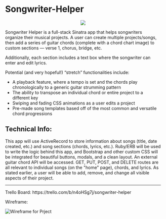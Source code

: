 # Songwriter-Helper
<p align="center">
  <img src ="http://career.iresearchnet.com/wp-content/uploads/2015/03/Songwriter.jpg"/>
</p>


Songwriter Helper is a full-stack Sinatra app that helps songwriters organize their musical projects. A user can create multiple projects/songs, then add a series of guitar chords (complete with a chord chart image) to custom sections — verse 1, chorus, bridge, etc.

Additionally, each section includes a text box where the songwriter can enter and edit lyrics.

Potential (and very hopeful!) “stretch” functionalities include:
<ul>
	<li>A playback feature, where a tempo is set and the chords play chronologically to a generic guitar strumming pattern</li>
	<li>The ability to transpose an individual chord or entire project to a different key</li>
	<li>Swiping and fading CSS animations as a user edits a project</li>
	<li>Pre-made song templates based off of the most common and versatile chord progressions</li>
</ul>
<h2>Technical Info:</h2>
This app will use ActiveRecord to store information about songs (title, date created, etc.) and song sections (chords, lyrics, etc.). Ruby/ERB will be used to write the logic behind this app, and Bootstrap and other custom CSS will be integrated for beautiful buttons, modals, and a clean layout. An external guitar chord API will be accessed.
GET, PUT, POST, and DELETE routes are all relevant to individual songs (on the "home" page), chords, and lyrics. As stated earlier, a user will be able to add, remove, and change all visible aspects of their project.
<hr>
Trello Board: https://trello.com/b/n4oHSg7j/songwriter-helper

Wireframe:

![Wireframe for Prject](https://s32.postimg.org/k3k80vs4l/songwriterwire.jpg)
